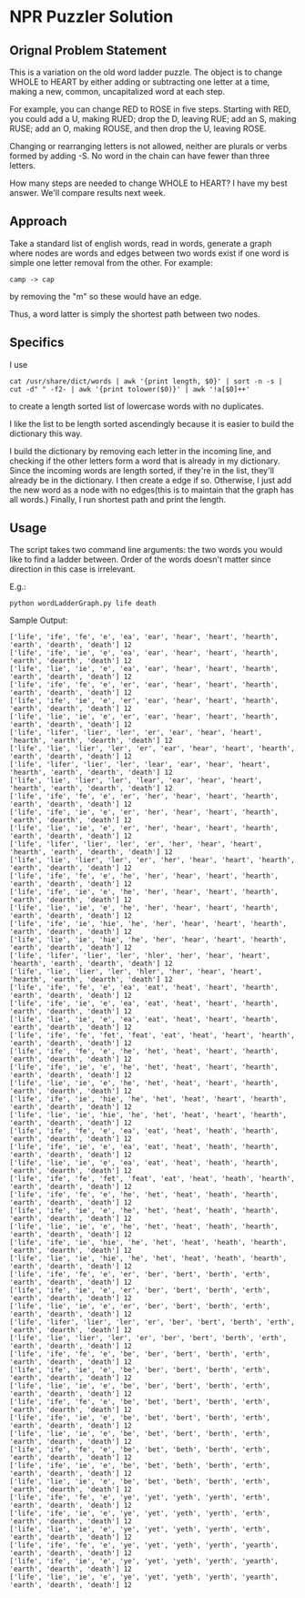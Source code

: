 # NPR Puzzler Solution

## Orignal Problem Statement

This is a variation on the old word ladder puzzle. The object is to change WHOLE to HEART by either adding or subtracting one letter at a time, making a new, common, uncapitalized word at each step.

For example, you can change RED to ROSE in five steps. Starting with RED, you could add a U, making RUED; drop the D, leaving RUE; add an S, making RUSE; add an O, making ROUSE, and then drop the U, leaving ROSE.

Changing or rearranging letters is not allowed, neither are plurals or verbs formed by adding -S. No word in the chain can have fewer than three letters.

How many steps are needed to change WHOLE to HEART? I have my best answer. We'll compare results next week.

## Approach

Take a standard list of english words, read in words, generate a graph where nodes are words and edges between two words exist if one word is simple one letter removal from the other. For example:

```
camp -> cap
```
by removing the "m" so these would have an edge.

Thus, a word latter is simply the shortest path between two nodes.

## Specifics

I use 
```
cat /usr/share/dict/words | awk '{print length, $0}' | sort -n -s | cut -d" " -f2- | awk '{print tolower($0)}' | awk '!a[$0]++'
```
to create a length sorted list of lowercase words with no duplicates.

I like the list to be length sorted ascendingly because it is easier to build the dictionary this way.

I build the dictionary by removing each letter in the incoming line, and checking if the other letters form a word that is already in my dictionary. Since the incoming words are length sorted, if they're in the list, they'll already be in the dictionary. I then create a edge if so. Otherwise, I just add the new word as a node with no edges(this is to maintain that the graph has all words.) Finally, I run shortest path and print the length.

## Usage

The script takes two command line arguments: the two words you would like to find a ladder between. Order of the words doesn't matter since direction in this case is irrelevant.

E.g.:
```
python wordLadderGraph.py life death
```

Sample Output:
```
['life', 'ife', 'fe', 'e', 'ea', 'ear', 'hear', 'heart', 'hearth', 'earth', 'dearth', 'death'] 12
['life', 'ife', 'ie', 'e', 'ea', 'ear', 'hear', 'heart', 'hearth', 'earth', 'dearth', 'death'] 12
['life', 'lie', 'ie', 'e', 'ea', 'ear', 'hear', 'heart', 'hearth', 'earth', 'dearth', 'death'] 12
['life', 'ife', 'fe', 'e', 'er', 'ear', 'hear', 'heart', 'hearth', 'earth', 'dearth', 'death'] 12
['life', 'ife', 'ie', 'e', 'er', 'ear', 'hear', 'heart', 'hearth', 'earth', 'dearth', 'death'] 12
['life', 'lie', 'ie', 'e', 'er', 'ear', 'hear', 'heart', 'hearth', 'earth', 'dearth', 'death'] 12
['life', 'lifer', 'lier', 'ler', 'er', 'ear', 'hear', 'heart', 'hearth', 'earth', 'dearth', 'death'] 12
['life', 'lie', 'lier', 'ler', 'er', 'ear', 'hear', 'heart', 'hearth', 'earth', 'dearth', 'death'] 12
['life', 'lifer', 'lier', 'ler', 'lear', 'ear', 'hear', 'heart', 'hearth', 'earth', 'dearth', 'death'] 12
['life', 'lie', 'lier', 'ler', 'lear', 'ear', 'hear', 'heart', 'hearth', 'earth', 'dearth', 'death'] 12
['life', 'ife', 'fe', 'e', 'er', 'her', 'hear', 'heart', 'hearth', 'earth', 'dearth', 'death'] 12
['life', 'ife', 'ie', 'e', 'er', 'her', 'hear', 'heart', 'hearth', 'earth', 'dearth', 'death'] 12
['life', 'lie', 'ie', 'e', 'er', 'her', 'hear', 'heart', 'hearth', 'earth', 'dearth', 'death'] 12
['life', 'lifer', 'lier', 'ler', 'er', 'her', 'hear', 'heart', 'hearth', 'earth', 'dearth', 'death'] 12
['life', 'lie', 'lier', 'ler', 'er', 'her', 'hear', 'heart', 'hearth', 'earth', 'dearth', 'death'] 12
['life', 'ife', 'fe', 'e', 'he', 'her', 'hear', 'heart', 'hearth', 'earth', 'dearth', 'death'] 12
['life', 'ife', 'ie', 'e', 'he', 'her', 'hear', 'heart', 'hearth', 'earth', 'dearth', 'death'] 12
['life', 'lie', 'ie', 'e', 'he', 'her', 'hear', 'heart', 'hearth', 'earth', 'dearth', 'death'] 12
['life', 'ife', 'ie', 'hie', 'he', 'her', 'hear', 'heart', 'hearth', 'earth', 'dearth', 'death'] 12
['life', 'lie', 'ie', 'hie', 'he', 'her', 'hear', 'heart', 'hearth', 'earth', 'dearth', 'death'] 12
['life', 'lifer', 'lier', 'ler', 'hler', 'her', 'hear', 'heart', 'hearth', 'earth', 'dearth', 'death'] 12
['life', 'lie', 'lier', 'ler', 'hler', 'her', 'hear', 'heart', 'hearth', 'earth', 'dearth', 'death'] 12
['life', 'ife', 'fe', 'e', 'ea', 'eat', 'heat', 'heart', 'hearth', 'earth', 'dearth', 'death'] 12
['life', 'ife', 'ie', 'e', 'ea', 'eat', 'heat', 'heart', 'hearth', 'earth', 'dearth', 'death'] 12
['life', 'lie', 'ie', 'e', 'ea', 'eat', 'heat', 'heart', 'hearth', 'earth', 'dearth', 'death'] 12
['life', 'ife', 'fe', 'fet', 'feat', 'eat', 'heat', 'heart', 'hearth', 'earth', 'dearth', 'death'] 12
['life', 'ife', 'fe', 'e', 'he', 'het', 'heat', 'heart', 'hearth', 'earth', 'dearth', 'death'] 12
['life', 'ife', 'ie', 'e', 'he', 'het', 'heat', 'heart', 'hearth', 'earth', 'dearth', 'death'] 12
['life', 'lie', 'ie', 'e', 'he', 'het', 'heat', 'heart', 'hearth', 'earth', 'dearth', 'death'] 12
['life', 'ife', 'ie', 'hie', 'he', 'het', 'heat', 'heart', 'hearth', 'earth', 'dearth', 'death'] 12
['life', 'lie', 'ie', 'hie', 'he', 'het', 'heat', 'heart', 'hearth', 'earth', 'dearth', 'death'] 12
['life', 'ife', 'fe', 'e', 'ea', 'eat', 'heat', 'heath', 'hearth', 'earth', 'dearth', 'death'] 12
['life', 'ife', 'ie', 'e', 'ea', 'eat', 'heat', 'heath', 'hearth', 'earth', 'dearth', 'death'] 12
['life', 'lie', 'ie', 'e', 'ea', 'eat', 'heat', 'heath', 'hearth', 'earth', 'dearth', 'death'] 12
['life', 'ife', 'fe', 'fet', 'feat', 'eat', 'heat', 'heath', 'hearth', 'earth', 'dearth', 'death'] 12
['life', 'ife', 'fe', 'e', 'he', 'het', 'heat', 'heath', 'hearth', 'earth', 'dearth', 'death'] 12
['life', 'ife', 'ie', 'e', 'he', 'het', 'heat', 'heath', 'hearth', 'earth', 'dearth', 'death'] 12
['life', 'lie', 'ie', 'e', 'he', 'het', 'heat', 'heath', 'hearth', 'earth', 'dearth', 'death'] 12
['life', 'ife', 'ie', 'hie', 'he', 'het', 'heat', 'heath', 'hearth', 'earth', 'dearth', 'death'] 12
['life', 'lie', 'ie', 'hie', 'he', 'het', 'heat', 'heath', 'hearth', 'earth', 'dearth', 'death'] 12
['life', 'ife', 'fe', 'e', 'er', 'ber', 'bert', 'berth', 'erth', 'earth', 'dearth', 'death'] 12
['life', 'ife', 'ie', 'e', 'er', 'ber', 'bert', 'berth', 'erth', 'earth', 'dearth', 'death'] 12
['life', 'lie', 'ie', 'e', 'er', 'ber', 'bert', 'berth', 'erth', 'earth', 'dearth', 'death'] 12
['life', 'lifer', 'lier', 'ler', 'er', 'ber', 'bert', 'berth', 'erth', 'earth', 'dearth', 'death'] 12
['life', 'lie', 'lier', 'ler', 'er', 'ber', 'bert', 'berth', 'erth', 'earth', 'dearth', 'death'] 12
['life', 'ife', 'fe', 'e', 'be', 'ber', 'bert', 'berth', 'erth', 'earth', 'dearth', 'death'] 12
['life', 'ife', 'ie', 'e', 'be', 'ber', 'bert', 'berth', 'erth', 'earth', 'dearth', 'death'] 12
['life', 'lie', 'ie', 'e', 'be', 'ber', 'bert', 'berth', 'erth', 'earth', 'dearth', 'death'] 12
['life', 'ife', 'fe', 'e', 'be', 'bet', 'bert', 'berth', 'erth', 'earth', 'dearth', 'death'] 12
['life', 'ife', 'ie', 'e', 'be', 'bet', 'bert', 'berth', 'erth', 'earth', 'dearth', 'death'] 12
['life', 'lie', 'ie', 'e', 'be', 'bet', 'bert', 'berth', 'erth', 'earth', 'dearth', 'death'] 12
['life', 'ife', 'fe', 'e', 'be', 'bet', 'beth', 'berth', 'erth', 'earth', 'dearth', 'death'] 12
['life', 'ife', 'ie', 'e', 'be', 'bet', 'beth', 'berth', 'erth', 'earth', 'dearth', 'death'] 12
['life', 'lie', 'ie', 'e', 'be', 'bet', 'beth', 'berth', 'erth', 'earth', 'dearth', 'death'] 12
['life', 'ife', 'fe', 'e', 'ye', 'yet', 'yeth', 'yerth', 'erth', 'earth', 'dearth', 'death'] 12
['life', 'ife', 'ie', 'e', 'ye', 'yet', 'yeth', 'yerth', 'erth', 'earth', 'dearth', 'death'] 12
['life', 'lie', 'ie', 'e', 'ye', 'yet', 'yeth', 'yerth', 'erth', 'earth', 'dearth', 'death'] 12
['life', 'ife', 'fe', 'e', 'ye', 'yet', 'yeth', 'yerth', 'yearth', 'earth', 'dearth', 'death'] 12
['life', 'ife', 'ie', 'e', 'ye', 'yet', 'yeth', 'yerth', 'yearth', 'earth', 'dearth', 'death'] 12
['life', 'lie', 'ie', 'e', 'ye', 'yet', 'yeth', 'yerth', 'yearth', 'earth', 'dearth', 'death'] 12
```